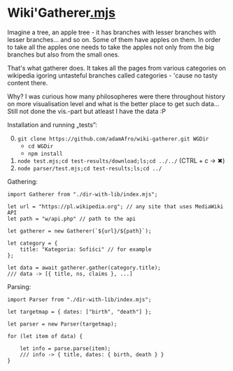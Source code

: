 Wiki'Gatherer[.mjs](https://github.com/adamAfro/wiki-gatherer/blob/master/index.mjs)
=================

Imagine a tree, an apple tree - it has branches with lesser branches with lesser branches...
and so on. Some of them have apples on them. In order to take all the apples one needs
to take the apples not only from the big branches but also from the small ones.

That's what gatherer does. It takes all the pages from various categories on wikipedia
igoring untasteful branches called categories - 'cause no tasty content there.

Why? I was curious how many philosopheres were there throughout history on more visualisation
level and what is the better place to get such data... Still not done the vis.-part but atleast
I have the data :P

Installation and running „tests”:

0. `git clone https://github.com/adamAfro/wiki-gatherer.git WGDir`
    - `cd WGDir`
    - `npm install`
1. `node test.mjs;cd test-results/download;ls;cd ../../` (CTRL + c -> ✖)
2. `node parser/test.mjs;cd test-results;ls;cd ../`

Gathering:
```JS
import Gatherer from "./dir-with-lib/index.mjs";

let url = "https://pl.wikipedia.org"; // any site that uses MediaWiki API
let path = "w/api.php" // path to the api

let gatherer = new Gatherer(`${url}/${path}`);

let category = {
    title: "Kategoria: Sofiści" // for example
};

let data = await gatherer.gather(category.title);
/// data -> [{ title, ns, claims }, ...]
```

Parsing:
```JS
import Parser from "./dir-with-lib/index.mjs";

let targetmap = { dates: ["birth", "death"] };

let parser = new Parser(targetmap);

for (let item of data) {

    let info = parse.parse(item);
    /// info -> { title, dates: { birth, death } }
}
```
